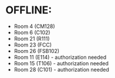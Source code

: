 # OFFLINE:
- Room 4 (CM128)
- Room 6 (C102)
- Room 21 (R111)
- Room 23 (FCC)
- Room 26 (FSB102)
- Room 11 (E114) - authorization needed
- Room 15 (T106) - authorization needed
- Room 28 (C101) - authorization needed
